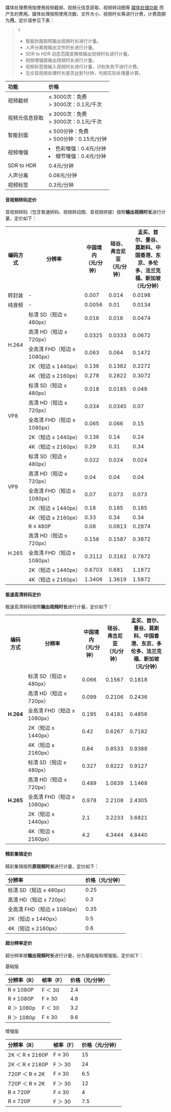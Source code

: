 媒体处理费用指使用视频截帧、视频元信息获取、视频转动图等 [媒体处理功能](https://cloud.tencent.com/document/product/460/47503) 而产生的费用。媒体处理按照使用次数、文件大小、视频时长等进行计费，计费周期为**月**。定价请参见下表：

>?
> - 智能封面按照输出视频时长进行计量。
> - 人声分离按输出文件时长进行计量。
> - SDR to HDR 动态范围变换按输出视频时长进行计量。
> - 视频增强按输出视频时长进行计量。
> - 视频标签按输入视频时长进行计量，识别失败不进行计费。
> - 无论音视频处理时长是否达到1分钟，均按实际处理量计算。
> 


| 功能                   | 价格        |
| :------------     | :---------- |
| 视频截帧            |    ≤ 3000次：免费<br/>> 3000次：0.1元/千次  |
| 视频元信息获取   |    ≤ 3000次：免费<br/>> 3000次：0.1元/千次  |
| 智能封面            |      ≤ 500分钟：免费<br/>> 500分钟：0.15元/分钟  |
| 视频增强             |  <li> 色彩增强：0.4元/分钟</li><li> 细节增强：0.4元/分钟</li>    |
| SDR to HDR          |   0.4元/分钟                                  |
| 人声分离             |    0.08元/分钟                                |
| 视频标签             |    0.3元/分钟                                |


#### 音视频转码定价
音视频转码（包含普通转码、视频转动图、音视频拼接）按照**输出视频时长**进行计量，定价如下：  

<table>
   <tr>
      <th>编码方式</td>
      <th width="35%">分辨率</td>
      <th width="15%">中国境内<br>（元/分钟）</td>
      <th width="15%">硅谷、弗吉尼亚<br>（元/分钟）</td>
      <th>孟买、首尔、曼谷、莫斯科、中国香港、东京、多伦多、法兰克福、新加坡<br>（元/分钟）</td>
   </tr>
   <tr>
      <td>转封装</td>
      <td>-</td>
      <td>0.007</td>
      <td>0.014</td>
      <td>0.0198</td>
   </tr>
    <tr>
      <td>纯音频</td>
      <td>-</td>
      <td>0.0056</td>
      <td>0.01</td>
      <td>0.0134</td>
   </tr>
   <tr>
      <td rowspan=5>H.264</td>
      <td>标清 SD（短边 ≤ 480px）</td>
      <td>0.016</td>
      <td>0.016</td>
      <td>0.0474</td>
   </tr>
   <tr>
      <td>高清 HD（短边 ≤ 720px）</td>
      <td>0.0325</td>
      <td>0.0333</td>
      <td>0.0672</td>
   </tr>
   <tr>
      <td>全高清 FHD（短边 ≤ 1080px）</td>
      <td>0.063</td>
      <td>0.064</td>
      <td>0.1472</td>
   </tr>
   <tr>
      <td>2K（短边 ≤ 1440px）</td>
      <td>0.136</td>
      <td>0.1382</td>
      <td>0.2272</td>
   </tr>
   <tr>
      <td>4K（短边 ≤ 2160px）</td>
      <td>0.278</td>
      <td>0.2822</td>
      <td>0.3072</td>
   </tr>
   <tr>
      <td rowspan=5>VP8</td>
      <td>标清 SD（短边 ≤ 480px）</td>
      <td>0.018</td>
      <td>0.0185</td>
      <td>0.049</td>
   </tr>
   <tr>
      <td>高清 HD（短边 ≤ 720px）</td>
      <td>0.034</td>
      <td>0.0345</td>
      <td>0.07</td>
   </tr>
   <tr>
      <td>全高清 FHD（短边 ≤ 1080px）</td>
      <td>0.065</td>
      <td>0.066</td>
      <td>0.15</td>
   </tr>
   <tr>
      <td>2K（短边 ≤ 1440px）</td>
      <td>0.136</td>
      <td>0.14</td>
      <td>0.24</td>
   </tr>
   <tr>
      <td>4K（短边 ≤ 2160px）</td>
      <td>0.29</td>
      <td>0.31</td>
      <td>0.34</td>
   </tr>
    <tr>
      <td rowspan=5>VP9</td>
      <td>标清 SD（短边 ≤ 480px）</td>
      <td>0.022</td>
      <td>0.024</td>
      <td>0.024</td>
   </tr>
   <tr>
      <td>高清 HD（短边 ≤ 720px）</td>
      <td>0.04</td>
      <td>0.04</td>
      <td>0.04</td>
   </tr>
   <tr>
      <td>全高清 FHD（短边 ≤ 1080px）</td>
      <td>0.07</td>
      <td>0.073</td>
      <td>0.073</td>
   </tr>
   <tr>
      <td>2K（短边 ≤ 1440px）</td>
      <td>0.18</td>
      <td>0.185</td>
      <td>0.185</td>
   </tr>
   <tr>
      <td>4K（短边 ≤ 2160px）</td>
      <td>0.33</td>
      <td>0.34</td>
      <td>0.34</td>
   </tr>
   <tr>
      <td rowspan=5>H.265</td>
      <td>R ≤ 480P</td>
      <td>0.08</td>
      <td>0.0813</td>
      <td>0.2874</td>
   </tr>
   <tr>
      <td>高清 HD（短边 ≤ 720px）</td>
      <td>0.156</td>
      <td>0.1587</td>
      <td>0.3872</td>
   </tr>
   <tr>
      <td>全高清 FHD（短边 ≤ 1080px）</td>
      <td>0.3112</td>
      <td>0.3162</td>
      <td>0.7872</td>
   </tr>
   <tr>
      <td>2K（短边 ≤ 1440px）</td>
      <td>0.6703</td>
      <td>0.681</td>
      <td>1.1872</td>
   </tr>
   <tr>
      <td>4K（短边 ≤ 2160px）</td>
      <td>1.3406</td>
      <td>1.3619</td>
      <td>1.5872</td>
   </tr>
</table>
  

#### 极速高清转码定价

极速高清转码按照**输出视频时长**进行计量，定价如下：

<table >
<tr><th>编码方式</th><th width="35%">分辨率</th><th width="15%">中国境内<br>（元/分钟）</th><th width="15%">硅谷、弗吉尼亚<br>（元/分钟）</th><th width="25%">孟买、首尔、曼谷、莫斯科、中国香港、东京、多伦多、法兰克福、新加坡<br>（元/分钟）</th></tr>
<tr><td rowspan=6><b>H.264</td></tr>
<tr><td>标清 SD（短边 ≤ 480px）</td><td>0.066</td><td>0.1567</td><td>0.1818</td></tr>
<tr><td>高清 HD（短边 ≤ 720px）</td><td>0.099</td><td>0.2106</td><td>0.2436</td></tr>
<tr><td>全高清 FHD（短边 ≤ 1080px）</td><td>0.195</td><td>0.4181</td><td>0.4856</td></tr>
<tr><td>2K（短边 ≤ 1440px）</td><td>0.42</td><td>0.6267</td><td>0.7182</td></tr>
<tr><td>4K（短边 ≤ 2160px）</td><td>0.84</td><td>0.8533</td><td>0.9388</td></tr>
<tr><td rowspan=6><b>H.265</td></tr>
<tr><td>标清 SD（短边 ≤ 480px）</td><td>0.327</td><td>0.8222</td><td>0.9127</td></tr>
<tr><td>高清 HD（短边 ≤ 720px）</td><td>0.489</td><td>1.0639</td><td>1.1468</td></tr>
<tr><td>全高清 FHD（短边 ≤ 1080px）</td><td>0.978</td><td>2.2108</td><td>2.4305</td></tr>
<tr><td>2K（短边 ≤ 1440px）</td><td>2.1</td><td>3.2233</td><td>3.6821</td></tr>
<tr><td>4K（短边 ≤ 2160px）</td><td>4.2</td><td>4.3444</td><td>4.8440</td></tr>
</table>


#### 精彩集锦定价

精彩集锦按照**原视频时长**进行计量，定价如下：

| 分辨率                                                  | 价格（元/分钟）        |
| :------------------------------------------------------ | :---------- |
| 标清 SD（短边 ≤ 480px）                            | 0.25 |
| 高清 HD（短边 ≤ 720px）                      | 0.3 |
| 全高清 FHD（短边 ≤ 1080px）                     | 0.35 |
| 2K（短边 ≤ 1440px）                      | 0.5  |
| 4K（短边 ≤ 2160px）                          | 0.6  |

#### 超分辨率定价

超分辨率按**输出视频时长**进行计量，分为基础版和增强版，定价如下：

基础版

|分辨率（R）      |        帧率（F）  |    价格（元/分钟）        |
| :--------------------------------- | ------|:---------- |
| R ≤ 1080P         |  F ＜ 30     | 2.4 |
| R ≤ 1080P         |  F ≥ 30      | 4.8 |
| R ＞ 1080p         |  F ＜ 30    | 3.2 |
| R ＞ 1080p          | F ≥ 30     | 9.6  |

增强版

|分辨率（R）      |        帧率（F）  |    价格（元/分钟）        |
| :--------------------------------- | ------|:---------- |
| 2K ＜ R ≤ 2160P         |  F ≤ 30     | 15 |
| 2K ＜ R ≤ 2160P         |  F ＞ 30      | 24 |
| 720P ＜ R ≤ 2K         |  F ≤  30     | 6.5 |
| 720P ＜ R ≤ 2K         |  F ＞ 30      | 12 |
| R ≤ 720P         |  F ≤ 30     | 4 |
| R ≤ 720P         |  F  ＞ 30      | 7.5 |
